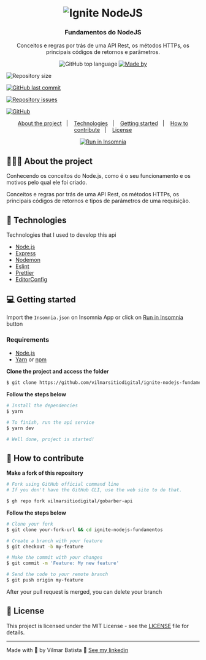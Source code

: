 <h1 align="center">
  <img alt="Ignite NodeJS" src="https://res.cloudinary.com/vilmarbatista/image/upload/v1635947944/Development/Ignite/nodejs_ignite_uxnujm.png" />
</h1>

<h3 align="center">
  Fundamentos do NodeJS
</h3>

<p align="center">Conceitos e regras por trás de uma API Rest, os métodos HTTPs, os principais códigos de retornos e parâmetros.</p>

<p align="center">
  <img alt="GitHub top language" src="https://img.shields.io/github/languages/top/vilmarsitiodigital/ignite-nodejs-fundamentos
?color=%2300d561">

  <a href="https://www.linkedin.com/in/vilmarbatista/" target="_blank" rel="noopener noreferrer">
    <img alt="Made by" src="https://img.shields.io/badge/made%20by-vilmar-00d561">
  </a>

  <img alt="Repository size" src="https://img.shields.io/github/repo-size/vilmarsitiodigital/ignite-nodejs-fundamentos
?color=%2300d561">

  <a href="https://github.com/vilmarsitiodigital/ignite-nodejs-fundamentos
/commits/main">
    <img alt="GitHub last commit" src="https://img.shields.io/github/last-commit/vilmarsitiodigital/ignite-nodejs-fundamentos
?color=%2300d561">
  </a>

  <a href="https://github.com/vilmarsitiodigital/ignite-nodejs-fundamentos
/issues">
    <img alt="Repository issues" src="https://img.shields.io/github/issues/vilmarsitiodigital/ignite-nodejs-fundamentos
?color=%23FF9000">
  </a>

  <a href="https://github.com/vilmarsitiodigital/ignite-nodejs-fundamentos
/blob/main/LICENSE">
    <img alt="GitHub" src="https://img.shields.io/github/license/vilmarsitiodigital/ignite-nodejs-fundamentos
?color=%23FF9000">
  </a>
</p>

<p align="center">
  <a href="#%EF%B8%8F-about-the-project">About the project</a>&nbsp;&nbsp;&nbsp;|&nbsp;&nbsp;&nbsp;
  <a href="#-technologies">Technologies</a>&nbsp;&nbsp;&nbsp;|&nbsp;&nbsp;&nbsp;
  <a href="#-getting-started">Getting started</a>&nbsp;&nbsp;&nbsp;|&nbsp;&nbsp;&nbsp;
  <a href="#-how-to-contribute">How to contribute</a>&nbsp;&nbsp;&nbsp;|&nbsp;&nbsp;&nbsp;
  <a href="#-license">License</a>
</p>

<p id="insomniaButton" align="center">
  <a href="https://insomnia.rest/run/?label=FundamentosNode%20-%20VilmarBatistaf&uri=https%3A%2F%2Fgithub.com%2Fvilmarsitiodigital%2Fgobarber-api%2Fblob%2Fmain%2FInsomnia.json" target="_blank"><img src="https://insomnia.rest/images/run.svg" alt="Run in Insomnia"></a>
</p>

## 💇🏻‍♂️ About the project

Conhecendo os conceitos do Node.js, como é o seu funcionamento e os motivos pelo qual ele foi criado.

Conceitos e regras por trás de uma API Rest, os métodos HTTPs, os principais códigos de retornos e tipos de parâmetros de uma requisição.

## 🚀 Technologies

Technologies that I used to develop this api

- [Node.js](https://nodejs.org/en/)
- [Express](https://expressjs.com/pt-br/)
- [Nodemon](https://www.npmjs.com/package/nodemon)
- [Eslint](https://eslint.org/)
- [Prettier](https://prettier.io/)
- [EditorConfig](https://editorconfig.org/)

## 💻 Getting started

Import the `Insomnia.json` on Insomnia App or click on [Run in Insomnia](#insomniaButton) button

### Requirements

- [Node.js](https://nodejs.org/en/)
- [Yarn](https://classic.yarnpkg.com/) or [npm](https://www.npmjs.com/)

**Clone the project and access the folder**

```bash
$ git clone https://github.com/vilmarsitiodigital/ignite-nodejs-fundamentos.git && cd ignite-nodejs-fundamentos
```

**Follow the steps below**

```bash
# Install the dependencies
$ yarn

# To finish, run the api service
$ yarn dev

# Well done, project is started!
```

## 🤔 How to contribute

**Make a fork of this repository**

```bash
# Fork using GitHub official command line
# If you don't have the GitHub CLI, use the web site to do that.

$ gh repo fork vilmarsitiodigital/gobarber-api
```

**Follow the steps below**

```bash
# Clone your fork
$ git clone your-fork-url && cd ignite-nodejs-fundamentos

# Create a branch with your feature
$ git checkout -b my-feature

# Make the commit with your changes
$ git commit -m 'Feature: My new feature'

# Send the code to your remote branch
$ git push origin my-feature
```

After your pull request is merged, you can delete your branch

## 📝 License

This project is licensed under the MIT License - see the [LICENSE](LICENSE) file for details.

---

Made with 💚 by Vilmar Batista 🤝 [See my linkedin](https://www.linkedin.com/in/vilmarbatista/)
